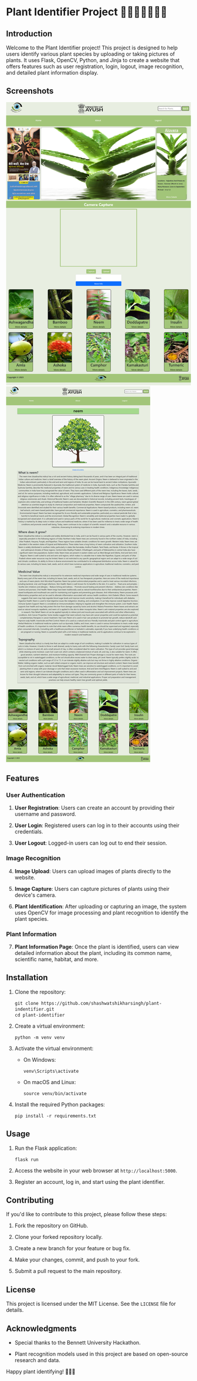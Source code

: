 # Plant Identifier Project 🌳🌳🌸🌺🌻🌷🌻

## Introduction

Welcome to the Plant Identifier project! This project is designed to help users identify various plant species by uploading or taking pictures of plants. It uses Flask, OpenCV, Python, and Jinja to create a website that offers features such as user registration, login, logout, image recognition, and detailed plant information display.

## Screenshots
![Homepage](github_screenshots/homepage.png)
![Plant Information](github_screenshots/plant-info.png)

## Features

### User Authentication

1. **User Registration**: Users can create an account by providing their username and password.

2. **User Login**: Registered users can log in to their accounts using their credentials.

3. **User Logout**: Logged-in users can log out to end their session.

### Image Recognition

4. **Image Upload**: Users can upload images of plants directly to the website.

5. **Image Capture**: Users can capture pictures of plants using their device's camera.

6. **Plant Identification**: After uploading or capturing an image, the system uses OpenCV for image processing and plant recognition to identify the plant species.

### Plant Information

7. **Plant Information Page**: Once the plant is identified, users can view detailed information about the plant, including its common name, scientific name, habitat, and more.

## Installation

1. Clone the repository:
   ```
   git clone https://github.com/shashwatshikharsingh/plant-indentifier.git
   cd plant-identifier
   ```

2. Create a virtual environment:
   ```
   python -m venv venv
   ```

3. Activate the virtual environment:
   - On Windows:
     ```
     venv\Scripts\activate
     ```
   - On macOS and Linux:
     ```
     source venv/bin/activate
     ```

4. Install the required Python packages:
   ```
   pip install -r requirements.txt
   ```


## Usage

1. Run the Flask application:
   ```
   flask run
   ```

2. Access the website in your web browser at `http://localhost:5000`.

3. Register an account, log in, and start using the plant identifier.

## Contributing

If you'd like to contribute to this project, please follow these steps:

1. Fork the repository on GitHub.

2. Clone your forked repository locally.

3. Create a new branch for your feature or bug fix.

4. Make your changes, commit, and push to your fork.

5. Submit a pull request to the main repository.

## License

This project is licensed under the MIT License. See the `LICENSE` file for details.

## Acknowledgments

- Special thanks to the Bennett University Hackathon.

- Plant recognition models used in this project are based on open-source research and data.

Happy plant identifying! 🌱🌿🌸
